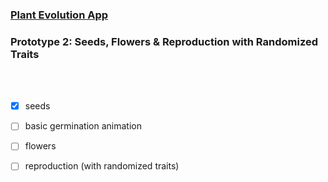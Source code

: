 ### [Plant Evolution App](https://github.com/matthewmain/plant_evolution_app) 
### Prototype 2: Seeds, Flowers & Reproduction with Randomized Traits

<br>
<br>

- [X] seeds 

- [ ] basic germination animation

- [ ] flowers

- [ ] reproduction (with randomized traits)

